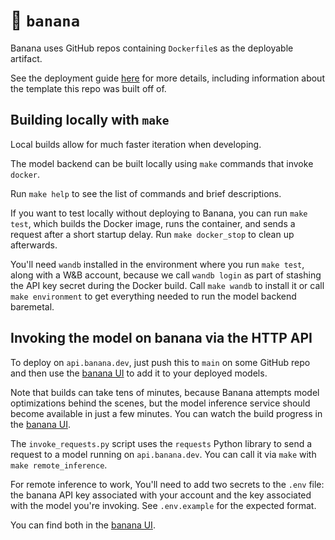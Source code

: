 # 🍌 `banana`

Banana uses GitHub repos containing `Dockerfile`s
as the deployable artifact.

See the deployment guide
[here](https://docs.banana.dev/banana-docs/quickstart)
for more details,
including information about the template this repo was built off of.

## Building locally with `make`

Local builds allow for much faster iteration
when developing.

The model backend can be built locally using `make` commands
that invoke `docker`.

Run `make help` to see the list of commands and brief descriptions.

If you want to test locally without deploying to Banana,
you can run `make test`,
which builds the Docker image, runs the container,
and sends a request after a short startup delay.
Run `make docker_stop` to clean up afterwards.

You'll need `wandb` installed in the environment where you run `make test`,
along with a W&B account,
because we call `wandb login` as part of stashing the API key secret during the Docker build.
Call `make wandb` to install it
or call `make environment` to get everything needed to run the model backend baremetal.

## Invoking the model on banana via the HTTP API

To deploy on `api.banana.dev`,
just push this to `main` on some GitHub repo
and then use the
[banana UI](https://app.banana.dev/)
to add it to your deployed models.

Note that builds can take tens of minutes,
because Banana attempts model optimizations behind the scenes,
but the model inference service should become available in just a few minutes.
You can watch the build progress in the
[banana UI](https://app.banana.dev).

The `invoke_requests.py` script uses the `requests` Python library
to send a request to a model running on `api.banana.dev`.
You can call it via `make` with `make remote_inference`.

For remote inference to work,
You'll need to add two secrets to the `.env` file:
the banana API key associated with your account
and the key associated with the model you're invoking.
See `.env.example` for the expected format.

You can find both in the
[banana UI](https://app.banana.dev/).
